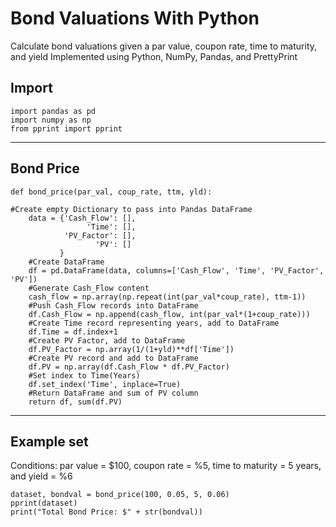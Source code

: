 # Bond Valuations With Python
Calculate bond valuations given a par value, coupon rate, time to maturity, and yield
Implemented using Python, NumPy, Pandas, and PrettyPrint

## Import
```Python3
import pandas as pd
import numpy as np
from pprint import pprint
```

________________________________________________________________________________________________________________________________________
## Bond Price
```Python3
def bond_price(par_val, coup_rate, ttm, yld):

#Create empty Dictionary to pass into Pandas DataFrame
    data = {'Cash_Flow': [],
                 'Time': [],
            'PV_Factor': [],
                   'PV': []
           }
    #Create DataFrame
    df = pd.DataFrame(data, columns=['Cash_Flow', 'Time', 'PV_Factor', 'PV'])
    #Generate Cash_Flow content
    cash_flow = np.array(np.repeat(int(par_val*coup_rate), ttm-1))
    #Push Cash_Flow records into DataFrame
    df.Cash_Flow = np.append(cash_flow, int(par_val*(1+coup_rate)))
    #Create Time record representing years, add to DataFrame
    df.Time = df.index+1
    #Create PV Factor, add to DataFrame
    df.PV_Factor = np.array(1/(1+yld)**df['Time'])
    #Create PV record and add to DataFrame
    df.PV = np.array(df.Cash_Flow * df.PV_Factor)
    #Set index to Time(Years)
    df.set_index('Time', inplace=True)
    #Return DataFrame and sum of PV column
    return df, sum(df.PV)
```

________________________________________________________________________________________________________________________________________
## Example set     
Conditions: par value = $100, coupon rate = %5, time to maturity = 5 years, and yield = %6
```Python3
dataset, bondval = bond_price(100, 0.05, 5, 0.06)
pprint(dataset)
print("Total Bond Price: $" + str(bondval))
```
